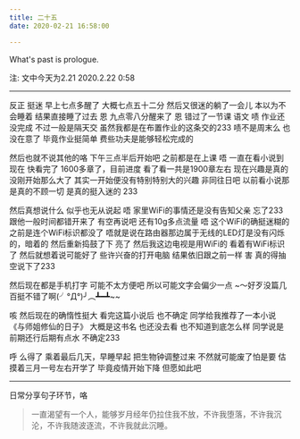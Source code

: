 ```yaml
---
title: 二十五
date: 2020-02-21 16:58:00

---
```

What's past is prologue.

<!--more-->

注:
文中今天为2.21
2020.2.22  0:58


----------
反正
挺迷
早上七点多醒了
大概七点五十二分
然后又很迷的躺了一会儿
本以为不会睡着
结果直接睡了过去
恩
九点零八分醒来了
恩
错过了一节课
语文
啧
作业还没完成
不过一般是隔天交
虽然我都是在布置作业的这条交的233
啧不是周末么
也没在意了
毕竟作业挺简单
费些功夫是能够轻松完成的

然后也就不说其他的咯
下午三点半后开始吧
之前都是在上课
唔
一直在看小说到现在
快看完了
1600多章了，目前进度
看了看一共是1900章左右
现在兴趣是真的没刚开始那么大了
其实一开始便没有特别特别大的兴趣
非同往日吧
以前看小说那是真的不顾一切
是真的挺入迷的
233

然后真想说什么
似乎也无从说起
唔
家里WiFi的事情还是没有告知父亲
忘了233
跟他一般时间都错开来了
有空再说吧
还有10g多点流量
唔
这个WiFi的确挺迷糊的
之前是连个WiFi标识都没了
唔就是说在路由器那边属于无线的LED灯是没有闪烁的，暗着的
然后重新捣鼓了下
亮了
然后我这边电视是用WiFi的
看着有WiFi标识了
然后就想着说可能好了
些许兴奋的打开电脑
结果依旧跟之前一样
害
真的得抽空说下了233

然后现在都是手机打字
可能不太方便吧
所以可能文字会偏少一点
~～好歹没篇几百挺不错了啊(╯°Д°)╯︵┻━┻~~

咳
然后现在的确惰性挺大
看完这篇小说后
也不确定
同学给我推荐了一本小说
《与师姐修仙的日子》
大概是这书名
也还没去看
也不知道到底怎么样
同学说是前期还行后期有点水
不确定233

呼
么得了
乘着最后几天，早睡早起
把生物钟调整过来
不然就可能废了怕是要
估摸着三月一号左右开学了
毕竟疫情开始下降
但愿如此吧


----------
日常分享句子环节，咯

> 一直渴望有一个人，能够岁月经年仍拉住我不放，不许我堕落，不许我沉沦，不许我随波逐流，不许我就此沉睡。

